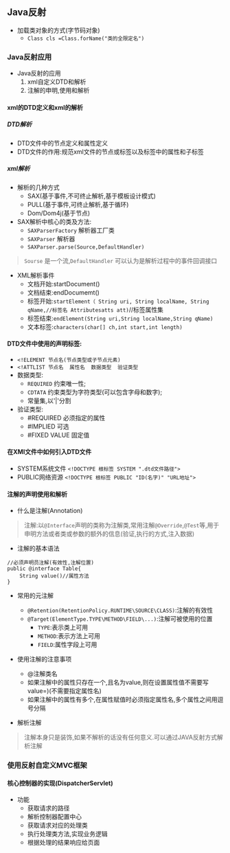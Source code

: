 ## Java反射
- 加载类对象的方式(字节码对象)
    - `Class cls =Class.forName("类的全限定名")`

### Java反射应用
- Java反射的应用
    1. xml自定义DTD和解析
    2. 注解的申明,使用和解析

#### xml的DTD定义和xml的解析
##### DTD解析
- DTD文件中的节点定义和属性定义
- DTD文件的作用:规范xml文件的节点或标签以及标签中的属性和子标签

##### xml解析
- 解析的几种方式
    + SAX(基于事件,不可终止解析,基于模板设计模式)
    + PULL(基于事件,可终止解析,基于循环)
    + Dom/Dom4j(基于节点)
- SAX解析中核心的类及方法:
    - `SAXParserFactory` 解析器工厂类
    - `SAXParser` 解析器
    - `SAXParser.parse(Source,DefaultHandler)`
> `Sourse` 是一个流,`DefaultHandler` 可以认为是解析过程中的事件回调接口

- XML解析事件
    + 文档开始:startDocument()
    + 文档结束:endDocumemt()
    + 标签开始:`startElement（
                    String uri,
                    String localName,
                    String qName,//标签名
                    Attributesatts att)`//标签属性集
    + 标签结束:`endElement(String uri,String localName,String qName)`
    + 文本标签:`characters(char[] ch,int start,int length)`

#### DTD文件中使用的声明标签:
- `<!ELEMENT 节点名(节点类型或子节点元素)`
- `<!ATTLIST 节点名  属性名  数据类型  验证类型`
- 数据类型: 
    - `REQUIRED` 约束唯一性;
    - `CDTATA` 约束类型为字符类型(可以包含字母和数字);
    - 常量集,以'|'分割
- 验证类型:
    - \#REQUIRED 必须指定的属性
    - \#IMPLIED  可选
    - \#FIXED VALUE 固定值

#### 在XMl文件中如何引入DTD文件
- SYSTEM系统文件
`<!DOCTYPE 根标签 SYSTEM ".dtd文件路径">`
- PUBLIC网络资源
`<!DOCTYPE 根标签 PUBLIC "ID(名字)" "URL地址">`


#### 注解的声明使用和解析
- 什么是注解(Annotation)
> 注解:以`@Interface`声明的类称为注解类,常用注解`@Override`,`@Test`等,用于申明方法或者类或参数的额外的信息(验证,执行的方式,注入数据)

- 注解的基本语法  
``` 
//必须声明员注解(有效性,注解位置)
public @interface Table{
    String value()//属性方法    
}
```

- 常用的元注解
    - `@Retention(RetentionPolicy.RUNTIME\SOURCE\CLASS)`:注解的有效性
    - `@Target(ElementType.TYPE\METHOD\FIELD\...)`:注解可被使用的位置
        - `TYPE`:表示类上可用
        - `METHOD`:表示方法上可用
        - `FIELD`:属性字段上可用  
         
   


- 使用注解的注意事项
    - @注解类名
    - 如果注解中的属性只存在一个,且名为value,则在设置属性值不需要写value=)(不需要指定属性名)
    - 如果注解中的属性有多个,在属性赋值时必须指定属性名,多个属性之间用逗号分隔

- 解析注解
> 注解本身只是装饰,如果不解析的话没有任何意义.可以通过JAVA反射方式解析注解  


### 使用反射自定义MVC框架
#### 核心控制器的实现(DispatcherServlet)
- 功能
    + 获取请求的路径
    + 解析控制器配置中心
    + 获取请求对应的处理类
    + 执行处理类方法,实现业务逻辑
    + 根据处理的结果响应给页面





